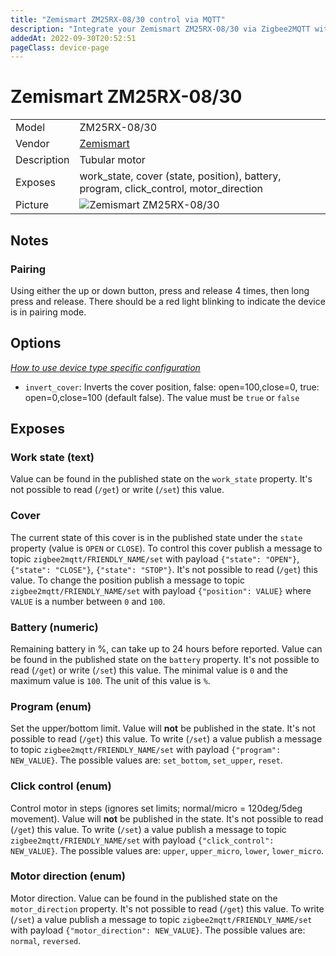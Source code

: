 ```yaml
---
title: "Zemismart ZM25RX-08/30 control via MQTT"
description: "Integrate your Zemismart ZM25RX-08/30 via Zigbee2MQTT with whatever smart home infrastructure you are using without the vendor's bridge or gateway."
addedAt: 2022-09-30T20:52:51
pageClass: device-page
---
```


<!-- !!!! -->
<!-- ATTENTION: This file is auto-generated through docgen! -->
<!-- You can only edit the "Notes"-Section between the two comment lines "Notes BEGIN" and "Notes END". -->
<!-- Do not use h1 or h2 heading within "## Notes"-Section. -->
<!-- !!!! -->

# Zemismart ZM25RX-08/30

|     |     |
|-----|-----|
| Model | ZM25RX-08/30  |
| Vendor  | [Zemismart](/supported-devices/#v=Zemismart)  |
| Description | Tubular motor |
| Exposes | work_state, cover (state, position), battery, program, click_control, motor_direction |
| Picture | ![Zemismart ZM25RX-08/30](https://www.zigbee2mqtt.io/images/devices/ZM25RX-08-30.png) |


<!-- Notes BEGIN: You can edit here. Add "## Notes" headline if not already present. -->
## Notes

### Pairing
Using either the up or down button, press and release 4 times, then long press and release.  There should be a red light blinking to indicate the device is in pairing mode.
<!-- Notes END: Do not edit below this line -->



## Options
*[How to use device type specific configuration](../guide/configuration/devices-groups.md#specific-device-options)*

* `invert_cover`: Inverts the cover position, false: open=100,close=0, true: open=0,close=100 (default false). The value must be `true` or `false`


## Exposes

### Work state (text)
Value can be found in the published state on the `work_state` property.
It's not possible to read (`/get`) or write (`/set`) this value.

### Cover 
The current state of this cover is in the published state under the `state` property (value is `OPEN` or `CLOSE`).
To control this cover publish a message to topic `zigbee2mqtt/FRIENDLY_NAME/set` with payload `{"state": "OPEN"}`, `{"state": "CLOSE"}`, `{"state": "STOP"}`.
It's not possible to read (`/get`) this value.
To change the position publish a message to topic `zigbee2mqtt/FRIENDLY_NAME/set` with payload `{"position": VALUE}` where `VALUE` is a number between `0` and `100`.

### Battery (numeric)
Remaining battery in %, can take up to 24 hours before reported.
Value can be found in the published state on the `battery` property.
It's not possible to read (`/get`) or write (`/set`) this value.
The minimal value is `0` and the maximum value is `100`.
The unit of this value is `%`.

### Program (enum)
Set the upper/bottom limit.
Value will **not** be published in the state.
It's not possible to read (`/get`) this value.
To write (`/set`) a value publish a message to topic `zigbee2mqtt/FRIENDLY_NAME/set` with payload `{"program": NEW_VALUE}`.
The possible values are: `set_bottom`, `set_upper`, `reset`.

### Click control (enum)
Control motor in steps (ignores set limits; normal/micro = 120deg/5deg movement).
Value will **not** be published in the state.
It's not possible to read (`/get`) this value.
To write (`/set`) a value publish a message to topic `zigbee2mqtt/FRIENDLY_NAME/set` with payload `{"click_control": NEW_VALUE}`.
The possible values are: `upper`, `upper_micro`, `lower`, `lower_micro`.

### Motor direction (enum)
Motor direction.
Value can be found in the published state on the `motor_direction` property.
It's not possible to read (`/get`) this value.
To write (`/set`) a value publish a message to topic `zigbee2mqtt/FRIENDLY_NAME/set` with payload `{"motor_direction": NEW_VALUE}`.
The possible values are: `normal`, `reversed`.


